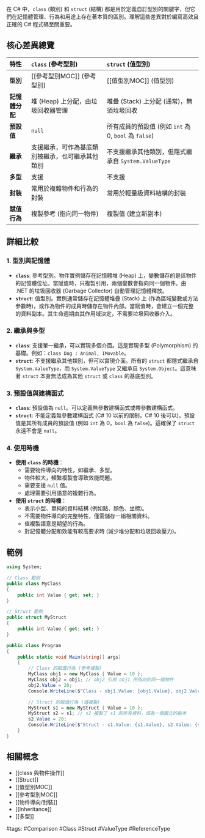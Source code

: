 
在 C# 中，`class` (類別) 和 `struct` (結構) 都是用於定義自訂型別的關鍵字，但它們在記憶體管理、行為和用途上存在著本質的區別。理解這些差異對於編寫高效且正確的 C# 程式碼至關重要。

## 核心差異總覽

| 特性        | `class` (參考型別)           | `struct` (值型別)                            |
| :-------- | :----------------------- | :---------------------------------------- |
| **型別**    | [[參考型別MOC]] (參考型別)       | [[值型別MOC]] (值型別)                          |
| **記憶體分配** | 堆 (Heap) 上分配，由垃圾回收器管理    | 堆疊 (Stack) 上分配 (通常)，無須垃圾回收                |
| **預設值**   | `null`                   | 所有成員的預設值 (例如 `int` 為 0, `bool` 為 `false`) |
| **繼承**    | 支援繼承，可作為基底類別被繼承，也可繼承其他類別 | 不支援繼承其他類別，但隱式繼承自 `System.ValueType`       |
| **多型**    | 支援                       | 不支援                                       |
| **封裝**    | 常用於複雜物件和行為的封裝            | 常用於輕量級資料結構的封裝                             |
| **賦值行為**  | 複製參考 (指向同一物件)            | 複製值 (建立新副本)                               |

## 詳細比較

### 1. 型別與記憶體

- **`class`**: 參考型別。物件實例儲存在記憶體堆 (Heap) 上，變數儲存的是該物件的記憶體位址。當賦值時，只複製引用，兩個變數會指向同一個物件。由 .NET 的垃圾回收器 (Garbage Collector) 自動管理記憶體釋放。
- **`struct`**: 值型別。實例通常儲存在記憶體堆疊 (Stack) 上 (作為區域變數或方法參數時)，或作為物件的成員時儲存在物件內部。當賦值時，會建立一個完整的資料副本。其生命週期由其作用域決定，不需要垃圾回收器介入。

### 2. 繼承與多型

- **`class`**: 支援單一繼承，可以實現多個介面。這是實現多型 (Polymorphism) 的基礎。例如：`class Dog : Animal, IMovable`。
- **`struct`**: 不支援繼承其他類別，但可以實現介面。所有的 `struct` 都隱式繼承自 `System.ValueType`，而 `System.ValueType` 又繼承自 `System.Object`。這意味著 `struct` 本身無法成為其他 `struct` 或 `class` 的基底型別。

### 3. 預設值與建構函式

- **`class`**: 預設值為 `null`。可以定義無參數建構函式或帶參數建構函式。
- **`struct`**: 不能定義無參數建構函式 (C# 10 以前的限制，C# 10 後可以)。預設值是其所有成員的預設值 (例如 `int` 為 0，`bool` 為 `false`)。這確保了 `struct` 永遠不會是 `null`。

### 4. 使用時機

- **使用 `class` 的時機**：
    - 需要物件導向的特性，如繼承、多型。
    - 物件較大，頻繁複製會導致效能問題。
    - 需要支援 `null` 值。
    - 處理需要引用語意的複雜行為。
- **使用 `struct` 的時機**：
    - 表示小型、單純的資料結構 (例如點、顏色、坐標)。
    - 不需要物件導向的完整特性，僅需儲存一組相關資料。
    - 值複製語意是期望的行為。
    - 對記憶體分配和效能有較高要求時 (減少堆分配和垃圾回收壓力)。

## 範例

```csharp
using System;

// Class 範例
public class MyClass
{
    public int Value { get; set; }
}

// Struct 範例
public struct MyStruct
{
    public int Value { get; set; }
}

public class Program
{
    public static void Main(string[] args)
    {
        // Class 的賦值行為 (參考複製)
        MyClass obj1 = new MyClass { Value = 10 };
        MyClass obj2 = obj1; // obj2 引用 obj1 所指向的同一個物件
        obj2.Value = 20;
        Console.WriteLine($"Class - obj1.Value: {obj1.Value}, obj2.Value: {obj2.Value}"); // 輸出 20, 20

        // Struct 的賦值行為 (值複製)
        MyStruct s1 = new MyStruct { Value = 10 };
        MyStruct s2 = s1; // s2 複製了 s1 的所有資料，成為一個獨立的副本
        s2.Value = 20;
        Console.WriteLine($"Struct - s1.Value: {s1.Value}, s2.Value: {s2.Value}"); // 輸出 10, 20
    }
}
```

## 相關概念

- [[class 與物件操作]]
- [[Struct]]
- [[值型別MOC]]
- [[參考型別MOC]]
- [[物件導向/封裝]]
- [[Inheritance]]
- [[多型]]

#tags: #Comparison #Class #Struct #ValueType #ReferenceType
